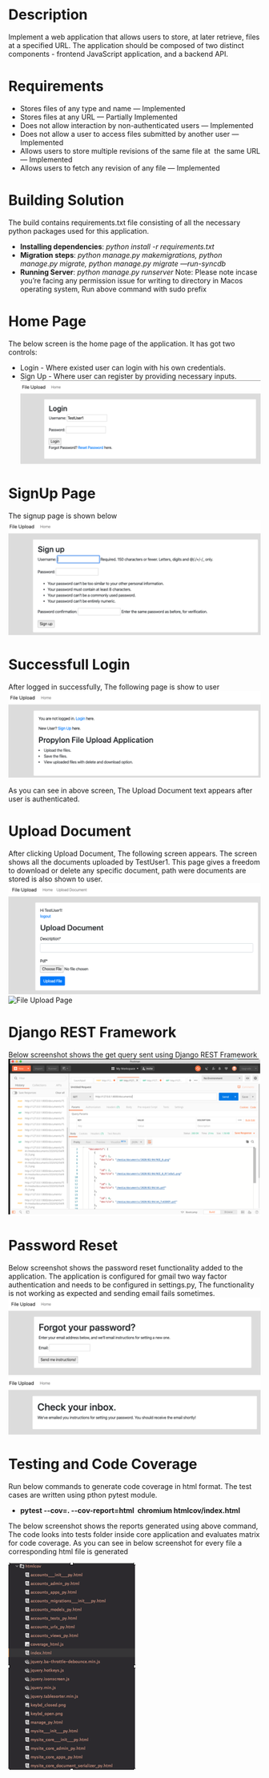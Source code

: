 # Description
Implement a web application that allows users to store, at later retrieve, files at a specified URL. The application should be composed of two distinct components - frontend JavaScript application, and a backend API.

# Requirements
- Stores files of any type and name — Implemented
- Stores files at any URL — Partially Implemented
- Does not allow interaction by non-authenticated users — Implemented
- Does not allow a user to access files submitted by another user — Implemented
- Allows users to store multiple revisions of the same file at  the same URL — Implemented
- Allows users to fetch any revision of any file — Implemented

# Building Solution
The build contains requirements.txt file consisting of all the necessary python packages used for this application.

- **Installing dependencies**: *python install -r requirements.txt*
 - **Migration steps**: *python manage.py makemigrations, python manage.py migrate, python manage.py migrate —run-syncdb*
- **Running Server**: *python manage.py runserver*
Note: Please note incase you’re facing any permission issue for writing to directory in Macos operating system, Run above command with sudo prefix

# Home Page
The below screen is the home page of the application. It has got two controls:
- Login - Where existed user can login with his own credentials.
- Sign Up - Where user can register by providing necessary inputs.
![Login Page](https://github.com/Aarif1430/Django_files_management_application/blob/master/media/login.png)

# SignUp Page
The signup page is shown below
![SignUp Page](https://github.com/Aarif1430/Django_files_management_application/blob/master/media/sign_up.png)

# Successfull Login
After logged in successfully, The following page is show to user
![Home Page](https://github.com/Aarif1430/Django_files_management_application/blob/master/media/home.png)

As you can see in above screen, The Upload Document text appears after user is authenticated.

# Upload Document
After clicking Upload Document, The following screen appears. The screen shows all the documents uploaded by TestUser1. This page gives a freedom to download or delete any specific document, path were documents are stored is also shown to user.
![File Upload Page](https://github.com/Aarif1430/Django_files_management_application/blob/master/media/file_upload1.png)
![File Upload Page](https://github.com/Aarif1430/Django_files_management_application/blob/master/media/file_upload2.png)

# Django REST Framework
Below screenshot shows the get query sent using Django REST Framework
![Django REST Framework](https://github.com/Aarif1430/Django_files_management_application/blob/master/media/postman.png)

# Password Reset
Below screenshot shows the password reset functionality added to the application. The application is configured for gmail two way factor authentication and needs to be configured in settings.py, The functionality is not working as expected and sending email fails sometimes.
![Django REST Framework](https://github.com/Aarif1430/Django_files_management_application/blob/master/media/forgot_password.png)
![Django REST Framework](https://github.com/Aarif1430/Django_files_management_application/blob/master/media/email_reset.png)

# Testing and Code Coverage
Run below commands to generate code coverage in html format. The test cases are written using pthon pytest module.
-  **pytest --cov=. --cov-report=html 	chromium htmlcov/index.html**

The below screenshot shows the reports generated using above command, The code looks into tests folder inside core application and evaluates matrix for code coverage. As you can see in below screenshot for every file a corresponding html file is generated  

![Code Coverage](https://github.com/Aarif1430/Django_files_management_application/blob/master/media/code_coverage.png)